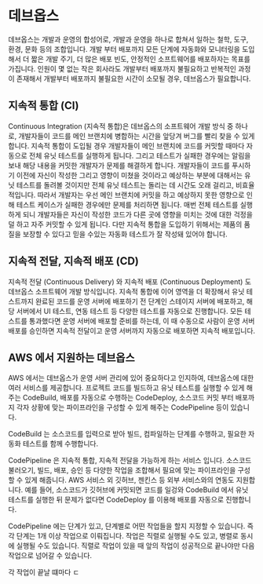 # 데브옵스

데브옵스는 개발과 운영의 합성어로, 개발과 운영을 하나로 합쳐서 일하는 철학, 도구, 환경, 문화 등의 조합입니다. 
개발 부터 배포까지 모든 단계에 자동화와 모니터링을 도입해서 더 짧은 개발 주기, 더 많은 배포 빈도, 안정적인 소프트웨어를 배포하자는 목표를 가집니다. 
인원이 몇 없는 작은 회사라도 개발부터 배포까지 불필요하고 반복적인 과정이 존재해서 개발부터 배포까지 불필요한 시간이 소모될 경우, 데브옵스가 필요합니다. 

## 지속적 통합 (CI) 
Continuous Integration (지속적 통합)은 데브옵스의 소프트웨어 개발 방식 중 하나로, 개발자들이 코드를 메인 브랜치에 병합하는 시간을 앞당겨 버그를 빨리 찾을 수 있게 합니다.
지속적 통합이 도입될 경우 개발자들이 메인 브랜치에 코드를 커밋할 때마다 자동으로 전체 유닛 테스트를 실행하게 됩니다. 그리고 테스트가 실패한 경우에는 알림을 보내 해당 내용을 커밋한 개발자가 문제를 해결하게 합니다. 개발자들이 코드를 푸시하기 이전에 자신이 작성한 그리고 영향이 미쳤을 것이라고 예상하는 부분에 대해서는 유닛 테스트를 돌려볼 것이지만 전체 유닛 테스트는 돌리는 데 시간도 오래 걸리고, 비효율적입니다. 따라서 개발자는 우선 메인 브랜치에 커밋을 하고 예상하지 못한 영향으로 인해 테스트 케이스가 실패한 경우에만 문제를 처리하면 됩니다. 
매번 전체 테스트를 실행하게 되니 개발자들은 자신이 작성한 코드가 다른 곳에 영향을 미치는 것에 대한 걱정을 덜 하고 자주 커밋할 수 있게 됩니다. 다만 지속적 통합을 도입하기 위해서는 제품의 품질을 보장할 수 있다고 믿을 수있는 자동화 테스트가 잘 작성돼 있어야 합니다.

## 지속적 전달, 지속적 배포 (CD) 
지속적 전달 (Continuous Delivery) 와 지속적 배포 (Continuous Deployment) 도 데브옵스 소프트웨어 개발 방식입니다. 지속적 통합에 이어 영역을 더 확장해서 유닛 테스트까지 완료된 코드를 운영 서버에 배포하기 전 단계인 스테이지 서버에 배포하고, 해당 서버에서 UI 테스트, 연동 테스트 등 다양한 테스트를 자동으로 진행합니다. 모든 테스트를 통과했다면 운영 서버에 배포할 준비를 하는데, 이 때 수동으로 사람이 운영 서버 배포를 승인하면 지속적 전달이고 운영 서버까지 자동으로 배포하면 지속적 배포입니다. 

## AWS 에서 지원하는 데브옵스
AWS 에서는 데브옵스가 운영 서버 관리에 있어 중요하다고 인지하여, 데브옵스에 대한 여러 서비스를 제공합니다. 프로젝트 코드를 빌드하고 유닛 테스트를 실행할 수 있게 해주는 CodeBuild, 배포를 자동으로 수행하는 CodeDeploy, 소스코드 커밋 부터 배포까지 각자 상황에 맞는 파이프라인을 구성할 수 있게 해주는 CodePipeline 등이 있습니다.

CodeBuild 는 소스코드를 입력으로 받아 빌드, 컴파일하는 단계를 수행하고, 필요한 자동화 테스트를 함께 수행합니다.

CodePipeline 은 지속적 통합, 지속적 전달을 가능하게 하는 서비스 입니다. 소스코드 불러오기, 빌드, 배포, 승인 등 다양한 작업을 조합해서 필요에 맞는 파이프라인을 구성할 수 있게 해줍니다. AWS 서비스 외 깃허브, 젠킨스 등 외부 서비스와의 연동도 지원합니다. 예를 들어, 소스코드가 깃허브에 커밋되면 코드를 일겅와 CodeBuild 에서 유닛 테스트를 실행한 뒤 문제가 없다면 CodeDeploy 를 이용해 배포를 자동으로 진행합니다.

CodePipeline 에는 단계가 있고, 단계별로 어떤 작업들을 할지 지정할 수 있습니다. 즉 각 단계는 1개 이상 작업으로 이뤄집니다. 작업은 직렬로 실행될 수도 있고, 병렬로 동시에 실행될 수도 있습니다. 직렬로 작업이 있을 때 앞의 작업이 성공적으로 끝나야만 다음 작업으로 넘어갈 수 있습니다.

각 작업이 끝날 떄마다 ㄷ
<!--stackedit_data:
eyJoaXN0b3J5IjpbMjAyNDc3MzY1MCwxMjMwOTAyNjEsLTk0MD
U3MDAwNiwtMTY0MDYxMTA3NiwtMjA4ODc0NjYxMl19
-->